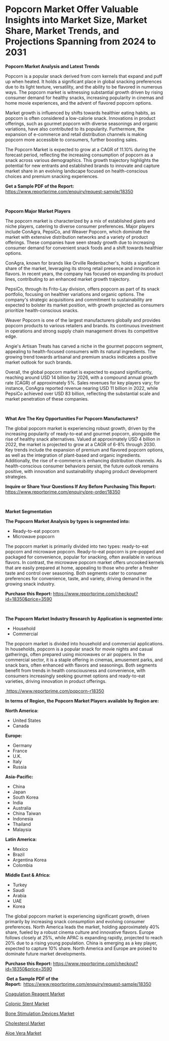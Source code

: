 <p><h1>Popcorn Market Offer Valuable Insights into Market Size, Market Share, Market Trends, and Projections Spanning from 2024 to 2031</h1></p><p><strong>Popcorn Market Analysis and Latest Trends</strong></p>
<p><p>Popcorn is a popular snack derived from corn kernels that expand and puff up when heated. It holds a significant place in global snacking preferences due to its light texture, versatility, and the ability to be flavored in numerous ways. The popcorn market is witnessing substantial growth driven by rising consumer demand for healthy snacks, increasing popularity in cinemas and home movie experiences, and the advent of flavored popcorn options.</p><p>Market growth is influenced by shifts towards healthier eating habits, as popcorn is often considered a low-calorie snack. Innovations in product offerings, such as gourmet popcorn with diverse seasonings and organic variations, have also contributed to its popularity. Furthermore, the expansion of e-commerce and retail distribution channels is making popcorn more accessible to consumers, further boosting sales.</p><p>The Popcorn Market is expected to grow at a CAGR of 11.10% during the forecast period, reflecting the increasing consumption of popcorn as a snack across various demographics. This growth trajectory highlights the potential for new entrants and established brands to innovate and capture market share in an evolving landscape focused on health-conscious choices and premium snacking experiences.</p></p>
<p><strong>Get a Sample PDF of the Report:&nbsp;</strong> <a href="https://www.reportprime.com/enquiry/request-sample/18350?utm_campaign=5&utm_medium=2&utm_source=Github&utm_content=ia&utm_term=21112024&utm_id=popcorn">https://www.reportprime.com/enquiry/request-sample/18350</a></p>
<p>&nbsp;</p>
<p><strong>Popcorn Major Market Players</strong></p>
<p><p>The popcorn market is characterized by a mix of established giants and niche players, catering to diverse consumer preferences. Major players include ConAgra, PepsiCo, and Weaver Popcorn, which dominate the market with extensive distribution networks and a variety of product offerings. These companies have seen steady growth due to increasing consumer demand for convenient snack foods and a shift towards healthier options.</p><p>ConAgra, known for brands like Orville Redenbacher's, holds a significant share of the market, leveraging its strong retail presence and innovation in flavors. In recent years, the company has focused on expanding its product lines, contributing to an enhanced market growth trajectory.</p><p>PepsiCo, through its Frito-Lay division, offers popcorn as part of its snack portfolio, focusing on healthier variations and organic options. The company's strategic acquisitions and commitment to sustainability are expected to bolster its market position, with growth projected as consumers prioritize health-conscious snacks.</p><p>Weaver Popcorn is one of the largest manufacturers globally and provides popcorn products to various retailers and brands. Its continuous investment in operations and strong supply chain management drives its competitive edge.</p><p>Angie's Artisan Treats has carved a niche in the gourmet popcorn segment, appealing to health-focused consumers with its natural ingredients. The growing trend towards artisanal and premium snacks indicates a positive market outlook for such brands.</p><p>Overall, the global popcorn market is expected to expand significantly, reaching around USD 14 billion by 2026, with a compound annual growth rate (CAGR) of approximately 5%. Sales revenues for key players vary; for instance, ConAgra reported revenue nearing USD 11 billion in 2022, while PepsiCo achieved over USD 83 billion, reflecting the substantial scale and market penetration of these companies.</p></p>
<p>&nbsp;</p>
<p><strong>What Are The Key Opportunities For Popcorn Manufacturers?</strong></p>
<p><p>The global popcorn market is experiencing robust growth, driven by the increasing popularity of ready-to-eat and gourmet popcorn, alongside the rise of healthy snack alternatives. Valued at approximately USD 4 billion in 2022, the market is projected to grow at a CAGR of 6-8% through 2030. Key trends include the expansion of premium and flavored popcorn options, as well as the integration of plant-based and organic ingredients. Additionally, the rise of e-commerce is enhancing distribution channels. As health-conscious consumer behaviors persist, the future outlook remains positive, with innovation and sustainability shaping product development strategies.</p></p>
<p><strong>Inquire or Share Your Questions If Any Before Purchasing This Report:</strong> <a href="https://www.reportprime.com/enquiry/pre-order/18350?utm_campaign=5&utm_medium=2&utm_source=Github&utm_content=ia&utm_term=21112024&utm_id=popcorn">https://www.reportprime.com/enquiry/pre-order/18350</a></p>
<p>&nbsp;</p>
<p><strong>Market Segmentation</strong></p>
<p><strong>The Popcorn Market Analysis by types is segmented into:</strong></p>
<p><ul><li>Ready-to-eat popcorn</li><li>Microwave popcorn</li></ul></p>
<p><p>The popcorn market is primarily divided into two types: ready-to-eat popcorn and microwave popcorn. Ready-to-eat popcorn is pre-popped and packaged for convenience, popular for snacking, often available in various flavors. In contrast, the microwave popcorn market offers uncooked kernels that are easily prepared at home, appealing to those who prefer a fresher taste and control over seasoning. Both segments cater to consumer preferences for convenience, taste, and variety, driving demand in the growing snack industry.</p></p>
<p><strong>Purchase this Report:&nbsp;</strong><a href="https://www.reportprime.com/checkout?id=18350&price=3590&utm_campaign=5&utm_medium=2&utm_source=Github&utm_content=ia&utm_term=21112024&utm_id=popcorn">https://www.reportprime.com/checkout?id=18350&price=3590</a></p>
<p>&nbsp;</p>
<p><strong>The Popcorn Market Industry Research by Application is segmented into:</strong></p>
<p><ul><li>Household</li><li>Commercial</li></ul></p>
<p><p>The popcorn market is divided into household and commercial applications. In households, popcorn is a popular snack for movie nights and casual gatherings, often prepared using microwaves or air poppers. In the commercial sector, it is a staple offering in cinemas, amusement parks, and snack bars, often enhanced with flavors and seasonings. Both segments benefit from trends in health consciousness and convenience, with consumers increasingly seeking gourmet options and ready-to-eat varieties, driving innovation in product offerings.</p></p>
<p><a href="https://www.reportprime.com/popcorn-r18350?utm_campaign=5&utm_medium=2&utm_source=Github&utm_content=ia&utm_term=21112024&utm_id=popcorn">&nbsp;https://www.reportprime.com/popcorn-r18350</a></p>
<p><strong>In terms of Region, the Popcorn Market Players available by Region are:</strong></p>
<p>
    <p> <strong> North America: </strong>
        <ul>
            <li>United States</li>
            <li>Canada</li>
        </ul>
        </p> 
    <p> <strong> Europe: </strong>
        <ul>
            <li>Germany</li>
            <li>France</li>
            <li>U.K.</li>
            <li>Italy</li>
            <li>Russia</li>
        </ul>
        </p> 
    <p> <strong> Asia-Pacific: </strong>
        <ul>
            <li>China</li>
            <li>Japan</li>
            <li>South Korea</li>
            <li>India</li>
            <li>Australia</li>
            <li>China Taiwan</li>
            <li>Indonesia</li>
            <li>Thailand</li>
            <li>Malaysia</li>
        </ul>
        </p> 
    <p> <strong> Latin America: </strong>
        <ul>
            <li>Mexico</li>
            <li>Brazil</li>
            <li>Argentina Korea</li>
            <li>Colombia</li>
        </ul>
        </p> 
    <p> <strong> Middle East & Africa: </strong>
        <ul>
            <li>Turkey</li>
            <li>Saudi</li>
            <li>Arabia</li>
            <li>UAE</li>
            <li>Korea</li>
        </ul>
    </p>
    </p>
<p><p>The global popcorn market is experiencing significant growth, driven primarily by increasing snack consumption and evolving consumer preferences. North America leads the market, holding approximately 40% share, fueled by a robust cinema culture and innovative flavors. Europe follows closely at 25%, while APAC is expanding rapidly, projected to reach 20% due to a rising young population. China is emerging as a key player, expected to capture 10% share. North America and Europe are poised to dominate future market developments.</p></p>
<p><strong>Purchase this Report: </strong><a href="https://www.reportprime.com/checkout?id=18350&price=3590&utm_campaign=5&utm_medium=2&utm_source=Github&utm_content=ia&utm_term=21112024&utm_id=popcorn">https://www.reportprime.com/checkout?id=18350&price=3590</a></p>
<p>&nbsp;<strong>Get a Sample PDF of the Report:&nbsp;&nbsp;</strong><a href="https://www.reportprime.com/enquiry/request-sample/18350?utm_campaign=5&utm_medium=2&utm_source=Github&utm_content=ia&utm_term=21112024&utm_id=popcorn">https://www.reportprime.com/enquiry/request-sample/18350</a></p>
<p><strong></strong></p>
<p><p><a href="https://issuu.com/reportprime-2/docs/coagulation-reagent-market-size-203_a53f06a454761b?utm_campaign=5&utm_medium=2&utm_source=Github&utm_content=ia&utm_term=21112024&utm_id=popcorn">Coagulation Reagent Market</a></p><p><a href="https://www.linkedin.com/pulse/colonic-stent-market-dynamics-2024-2031-projected-107-cagr-kpvke?utm_campaign=5&utm_medium=2&utm_source=Github&utm_content=ia&utm_term=21112024&utm_id=popcorn">Colonic Stent Market</a></p><p><a href="https://www.linkedin.com/pulse/key-trends-revenue-potential-global-bone-stimulation-4yyle?utm_campaign=5&utm_medium=2&utm_source=Github&utm_content=ia&utm_term=21112024&utm_id=popcorn">Bone Stimulation Devices Market</a></p><p><a href="https://github.com/lylyparadise/Market-Research-Report-List-5/blob/main/cholesterol-market.md?utm_campaign=5&utm_medium=2&utm_source=Github&utm_content=ia&utm_term=21112024&utm_id=popcorn">Cholesterol Market</a></p><p><a href="https://github.com/GroverBarry/Market-Research-Report-List-7/blob/main/aloe-vera-market.md?utm_campaign=5&utm_medium=2&utm_source=Github&utm_content=ia&utm_term=21112024&utm_id=popcorn">Aloe Vera Market</a></p></p>